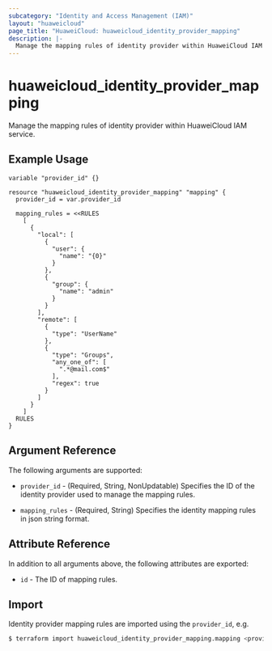 ```yaml
---
subcategory: "Identity and Access Management (IAM)"
layout: "huaweicloud"
page_title: "HuaweiCloud: huaweicloud_identity_provider_mapping"
description: |-
  Manage the mapping rules of identity provider within HuaweiCloud IAM service.
---
```


# huaweicloud_identity_provider_mapping

Manage the mapping rules of identity provider within HuaweiCloud IAM service.

## Example Usage

```hcl
variable "provider_id" {}

resource "huaweicloud_identity_provider_mapping" "mapping" {
  provider_id = var.provider_id

  mapping_rules = <<RULES
    [
      {
        "local": [
          {
            "user": {
              "name": "{0}"
            }
          },
          {
            "group": {
              "name": "admin"
            }
          }
        ],
        "remote": [
          {
            "type": "UserName"
          },
          {
            "type": "Groups",
            "any_one_of": [
              ".*@mail.com$"
            ],
            "regex": true
          }
        ]
      }
    ]
  RULES
}
```

## Argument Reference

The following arguments are supported:

* `provider_id` - (Required, String, NonUpdatable) Specifies the ID of the identity provider used to manage the mapping rules.

* `mapping_rules` - (Required, String) Specifies the identity mapping rules in json string format.

## Attribute Reference

In addition to all arguments above, the following attributes are exported:

* `id` - The ID of mapping rules.

## Import

Identity provider mapping rules are imported using the `provider_id`, e.g.

```bash
$ terraform import huaweicloud_identity_provider_mapping.mapping <provider_id>
```
